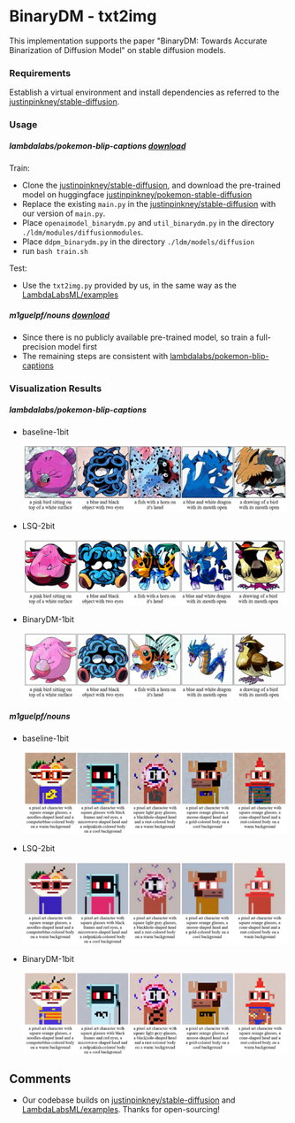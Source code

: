 # BinaryDM - txt2img

This implementation supports the paper "BinaryDM: Towards Accurate Binarization of Diffusion Model" on stable diffusion models.

### Requirements

Establish a virtual environment and install dependencies as referred to the [justinpinkney/stable-diffusion](https://github.com/justinpinkney/stable-diffusion).

### Usage

##### lambdalabs/pokemon-blip-captions [download](https://huggingface.co/datasets/lambdalabs/pokemon-blip-captions)

Train:

- Clone the [justinpinkney/stable-diffusion](https://github.com/justinpinkney/stable-diffusion), and download the pre-trained model on huggingface [justinpinkney/pokemon-stable-diffusion](https://huggingface.co/justinpinkney/pokemon-stable-diffusion)
- Replace the existing `main.py` in the [justinpinkney/stable-diffusion](https://github.com/justinpinkney/stable-diffusion) with our version of `main.py`.
- Place `openaimodel_binarydm.py` and `util_binarydm.py` in the directory `./ldm/modules/diffusionmodules`.
- Place `ddpm_binarydm.py` in the directory  `./ldm/models/diffusion`
- run `bash train.sh`

Test:

- Use the `txt2img.py` provided by us, in the same way as the [LambdaLabsML/examples](https://github.com/LambdaLabsML/examples/tree/main/stable-diffusion-finetuning)

##### m1guelpf/nouns [download](https://huggingface.co/datasets/m1guelpf/nouns)

- Since there is no publicly available pre-trained model, so train a full-precision model first
- The remaining steps are consistent with [lambdalabs/pokemon-blip-captions](https://huggingface.co/datasets/lambdalabs/pokemon-blip-captions)

### Visualization Results

##### lambdalabs/pokemon-blip-captions

- baseline-1bit

  ![pokemon-baseline](../imgs/pokemon-baseline.png)

- LSQ-2bit

  ![pokemon-lsq](../imgs/pokemon-lsq.png)

- BinaryDM-1bit

  ![pokemon-binarydm](../imgs/pokemon-binarydm.png)

##### m1guelpf/nouns

- baseline-1bit

  ![pokemon-baseline](../imgs/nouns-baseline.png)

- LSQ-2bit

  ![pokemon-lsq](../imgs/nouns-lsq.png)

- BinaryDM-1bit

  ![pokemon-binarydm](../imgs/nouns-binarydm.png)

## Comments

- Our codebase builds on [justinpinkney/stable-diffusion](https://github.com/justinpinkney/stable-diffusion) and [LambdaLabsML/examples](https://github.com/LambdaLabsML/examples/tree/main/stable-diffusion-finetuning). Thanks for open-sourcing!